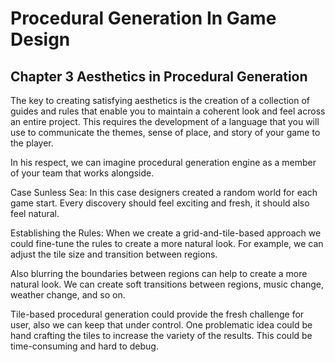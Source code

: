 # Procedural Generation In Game Design

## Chapter 3 Aesthetics in Procedural Generation

The key to creating satisfying aesthetics is the creation of a collection of guides and rules that enable you to maintain a coherent look and feel across an entire project. This requires the development of a language that you will use to communicate the themes, sense of place, and story of your game to the player.

In his respect, we can imagine procedural generation engine as a member of your team that works alongside.

Case Sunless Sea: In this case designers created a random world for each game start. Every discovery should feel exciting and fresh, it should also feel natural.

Establishing the Rules: When we create a grid-and-tile-based approach we could fine-tune the rules to create a more natural look. For example, we can adjust the tile size and transition between regions.

Also blurring the boundaries between regions can help to create a more natural look. We can create soft transitions between regions, music change, weather change, and so on.

Tile-based procedural generation could provide the fresh challenge for user, also we can keep that under control. One problematic idea could be hand crafting the tiles to increase the variety of the results. This could be time-consuming and hard to debug.
